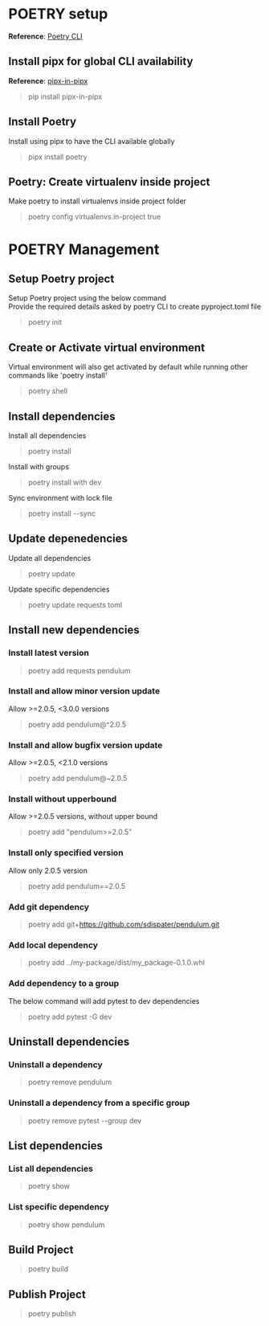 # POETRY setup
**Reference**: [Poetry CLI](https://python-poetry.org/docs/cli/)

## Install pipx for global CLI availability
**Reference**: [pipx-in-pipx](https://pypi.org/project/pipx-in-pipx/)
> pip install pipx-in-pipx

## Install Poetry
Install using pipx to have the CLI available globally
> pipx install poetry

## Poetry: Create virtualenv inside project
Make poetry to install virtualenvs inside project folder
> poetry config virtualenvs.in-project true

# POETRY Management

## Setup Poetry project
Setup Poetry project using the below command  
Provide the required details asked by poetry CLI to create pyproject.toml file
> poetry init

## Create or Activate virtual environment
Virtual environment will also get activated by default while running other commands like 'poetry install'
> poetry shell

## Install dependencies
Install all dependencies
> poetry install

Install with groups
> poetry install with dev

Sync environment with lock file
> poetry install --sync

## Update depenedencies
Update all dependencies
> poetry update

Update specific dependencies
> poetry update requests toml

## Install new dependencies
### Install latest version
> poetry add requests pendulum

### Install and allow minor version update  
Allow >=2.0.5, <3.0.0 versions
> poetry add pendulum@^2.0.5

### Install and allow bugfix version update  
Allow >=2.0.5, <2.1.0 versions
> poetry add pendulum@~2.0.5

### Install without upperbound  
Allow >=2.0.5 versions, without upper bound
> poetry add "pendulum>=2.0.5"

### Install only specified version  
Allow only 2.0.5 version
> poetry add pendulum==2.0.5

### Add git dependency
> poetry add git+https://github.com/sdispater/pendulum.git

### Add local dependency
> poetry add ../my-package/dist/my_package-0.1.0.whl

### Add dependency to a group
The below command will add pytest to dev dependencies
> poetry add pytest -G dev

## Uninstall dependencies
### Uninstall a dependency
> poetry remove pendulum

### Uninstall a dependency from a specific group
> poetry remove pytest --group dev

## List dependencies
### List all dependencies
> poetry show

### List specific dependency
> poetry show pendulum

## Build Project
> poetry build

## Publish Project
> poetry publish
